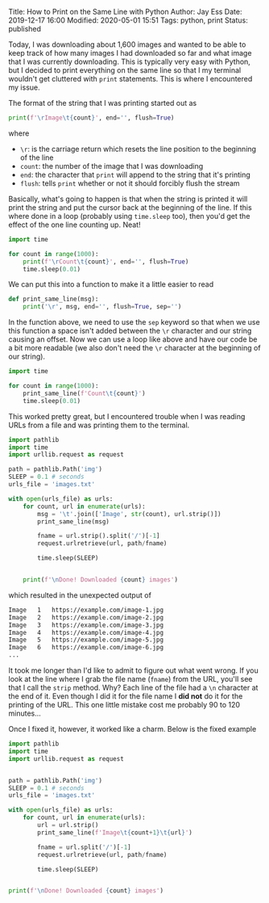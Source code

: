 Title: How to Print on the Same Line with Python
Author: Jay Ess
Date: 2019-12-17 16:00
Modified: 2020-05-01 15:51
Tags: python, print
Status: published

Today, I was downloading about 1,600 images and wanted to be able to keep track
of how many images I had downloaded so far and what image that I was currently
downloading. This is typically very easy with Python, but I decided to print
everything on the same line so that I my terminal wouldn't get cluttered with
`print` statements. This is where I encountered my issue.

The format of the string that I was printing started out as

```python
print(f'\rImage\t{count}', end='', flush=True)
```

where

- `\r`: is the carriage return which resets the line position to the beginning
of the line
- `count`: the number of the image that I was downloading
- `end`: the character that `print` will append to the string that it's printing
- `flush`: tells `print` whether or not it should forcibly flush the stream

Basically, what's going to happen is that when the string is printed it will
print the string and put the cursor back at the beginning of the line. If this
where done in a loop (probably using `time.sleep` too), then you'd get the
effect of the one line counting up. Neat!

```python
import time

for count in range(1000):
    print(f'\rCount\t{count}', end='', flush=True)
    time.sleep(0.01)
```

We can put this into a function to make it a little easier to read

```python
def print_same_line(msg):
    print('\r', msg, end='', flush=True, sep='')
```

In the function above, we need to use the `sep` keyword so that when we use
this function a space isn't added between the `\r` character and our string
causing an offset. Now we can use a loop like above and have our code be a bit
more readable (we also don't need the `\r` character at the beginning of our
string).

```python
import time

for count in range(1000):
    print_same_line(f'Count\t{count}')
    time.sleep(0.01)
```

This worked pretty great, but I encountered trouble when I was reading URLs
from a file and was printing them to the terminal.

```python
import pathlib
import time
import urllib.request as request

path = pathlib.Path('img')
SLEEP = 0.1 # seconds
urls_file = 'images.txt'

with open(urls_file) as urls:
    for count, url in enumerate(urls):
        msg = '\t'.join(['Image', str(count), url.strip()])
        print_same_line(msg)

        fname = url.strip().split('/')[-1]
        request.urlretrieve(url, path/fname)

        time.sleep(SLEEP)


    print(f'\nDone! Downloaded {count} images')
```

which resulted in the unexpected output of

```bash
Image	1	https://example.com/image-1.jpg
Image	2	https://example.com/image-2.jpg
Image	3	https://example.com/image-3.jpg
Image	4	https://example.com/image-4.jpg
Image	5	https://example.com/image-5.jpg
Image	6	https://example.com/image-6.jpg
...
```

It took me longer than I'd like to admit to figure out what went wrong. If you
look at the line where I grab the file name (`fname`) from the URL, you'll see
that I call the `strip` method. Why? Each line of the file had a `\n` character
at the end of it. Even though I did it for the file name I **did not** do it
for the printing of the URL. This one little mistake cost me probably 90 to 120
minutes...

Once I fixed it, however, it worked like a charm. Below is the fixed example

```python
import pathlib
import time
import urllib.request as request


path = pathlib.Path('img')
SLEEP = 0.1 # seconds
urls_file = 'images.txt'

with open(urls_file) as urls:
    for count, url in enumerate(urls):
        url = url.strip()
        print_same_line(f'Image\t{count+1}\t{url}')

        fname = url.split('/')[-1]
        request.urlretrieve(url, path/fname)

        time.sleep(SLEEP)


print(f'\nDone! Downloaded {count} images')
```

